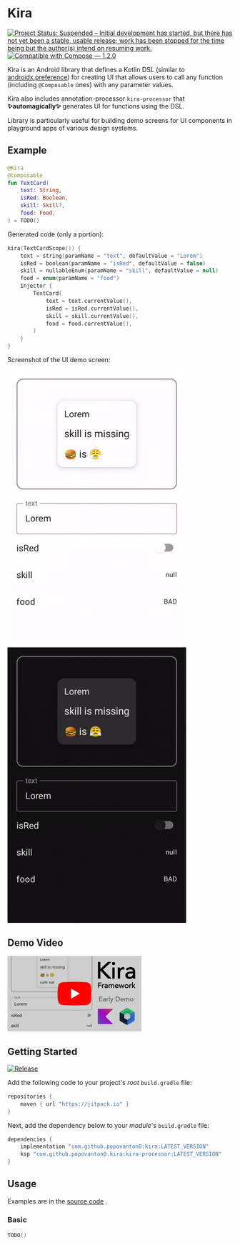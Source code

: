 # Kira

[![Project Status: Suspended – Initial development has started, but there has not yet been a stable, usable release; work has been stopped for the time being but the author(s) intend on resuming work.](https://www.repostatus.org/badges/latest/suspended.svg)](https://www.repostatus.org/#suspended)
[![Compatible with Compose — 1.2.0](https://img.shields.io/badge/Compatible%20with%20Compose-1.2.0-brightgreen)](https://developer.android.com/jetpack/androidx/releases/compose-foundation#1.2.0)

Kira is an Android library that defines a Kotlin DSL (similar to 
[androidx.preference](https://developer.android.com/guide/topics/ui/settings)) for creating UI that allows users to call
any function (including `@Composable` ones) with any parameter values.

Kira also includes annotation-processor `kira-processor` that __✨automagically✨__ generates UI for functions using the 
DSL.

Library is particularly useful for building demo screens for UI components in playground apps of various design systems.

## Example

```kotlin
@Kira
@Composable
fun TextCard(
    text: String,
    isRed: Boolean,
    skill: Skill?,
    food: Food,
) = TODO()
```

Generated code (only a portion):

```kotlin
kira(TextCardScope()) {
    text = string(paramName = "text", defaultValue = "Lorem")
    isRed = boolean(paramName = "isRed", defaultValue = false)
    skill = nullableEnum(paramName = "skill", defaultValue = null)
    food = enum(paramName = "food")
    injector {
        TextCard(
            text = text.currentValue(),
            isRed = isRed.currentValue(),
            skill = skill.currentValue(),
            food = food.currentValue(),
        )
    }
}
```

Screenshot of the UI demo screen:

<img width="400" src="images/light/example-ui.gif#gh-light-mode-only" alt="Horizontal ListItems present for each function argument that allow user to provide any value of the argument's type to the function's arguments">
<img width="400" src="images/dark/example-ui.gif#gh-dark-mode-only" alt="Horizontal ListItems present for each function argument that allow user to provide any value of the argument's type to the function's arguments">

## Demo Video

<a href="https://www.youtube.com/watch?v=FOiUPHJNiYI" target="_blank">
    <img width="300" src="images/youtube-thumbnail.jpg" alt="Kira — Early Demo on YouTube">
</a>

## Getting Started

[![Release](https://jitpack.io/v/popovanton0/kira.svg)](https://jitpack.io/#popovanton0/kira)

Add the following code to your project's _root_ `build.gradle` file:

```groovy
repositories {
    maven { url "https://jitpack.io" }
}
```

Next, add the dependency below to your _module_'s `build.gradle` file:

```gradle
dependencies {
    implementation "com.github.popovanton0:kira:LATEST_VERSION"
    ksp "com.github.popovanton0.kira:kira-processor:LATEST_VERSION"
}
```

## Usage

Examples are in
the [source code](https://github.com/popovanton0/kira/blob/master/app/src/main/java/com/popovanton0/kira/demo/MainActivity.kt)
.

### Basic

```kotlin
TODO()
```

<!-- No try-catch https://kotlinlang.slack.com/archives/CJLTWPH7S/p1603748877143100?thread_ts=1603737209.131700&cid=CJLTWPH7S -->

